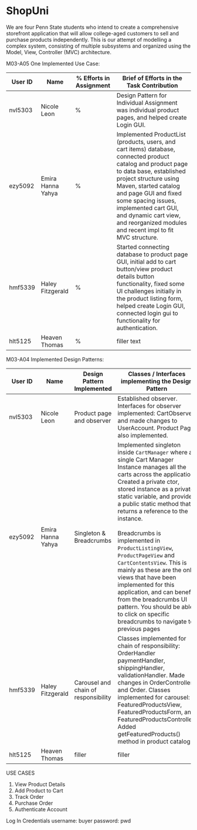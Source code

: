# ShopUni

We are four Penn State students who intend to create a comprehensive storefront application that will allow college-aged customers to sell and purchase products independently. This is our attempt of modelling a complex system, consisting of multiple subsystems and organized using the Model, View, Controller (MVC) architecture.


M03-A05 One Implemented Use Case: 

| User ID | Name              | % Efforts in Assignment | Brief of Efforts in the Task Contribution                                                                                                                                                                                                                                                                                                      |
|---------|-------------------|-------------------------|------------------------------------------------------------------------------------------------------------------------------------------------------------------------------------------------------------------------------------------------------------------------------------------------------------------------------------------------|
| nvl5303 | Nicole Leon       | %                       | Design Pattern for Individual Assignment was individual product pages, and helped create Login GUI.                                                                                                                                                                                                                                            |
| ezy5092 | Emira Hanna Yahya | %                       | Implemented ProductList (products, users, and cart items) database, connected product catalog and product page to data base, established project structure using Maven, started catalog and page GUI and fixed some spacing issues, implemented cart GUI, and dynamic cart view, and reorganized modules and recent impl to fit MVC structure. |
| hmf5339 | Haley Fitzgerald  | %                       | Started connecting database to product page GUI, initial add to cart button/view product details button functionality, fixed some UI challenges initially in the product listing form, helped create Login GUI, connected login gui to functionality for authentication.                                                                       |
| hlt5125 | Heaven Thomas     | %                       | filler text                                                                                                                                                                                                                                                                                                                                    |

M03-A04 Implemented Design Patterns:

| User ID | Name              | Design Pattern Implemented           | Classes / Interfaces implementing the Design Pattern                                                                                                                                                                                                                                                                                                                                                                                                                                                                                                                                                                                                                  |
|---------|-------------------|--------------------------------------|-----------------------------------------------------------------------------------------------------------------------------------------------------------------------------------------------------------------------------------------------------------------------------------------------------------------------------------------------------------------------------------------------------------------------------------------------------------------------------------------------------------------------------------------------------------------------------------------------------------------------------------------------------------------------|
| nvl5303 | Nicole Leon       | Product page and observer            | Established observer. Interfaces for observer implemented: CartObserver, and made changes to UserAccount. Product Page  also implemented.                                                                                                                                                                                                                                                                                                                                                                                                                                                                                                                             |
| ezy5092 | Emira Hanna Yahya | Singleton & Breadcrumbs              | Implemented singleton inside <code>CartManager</code> where a single Cart Manager Instance manages all the carts across the application. Created a private ctor, stored instance as a private static variable, and provided a public static method that returns a reference to the instance. <br/> <br/>Breadcrumbs is implemented in <code>ProductListingView</code>, <code>ProductPageView</code> and <code>CartContentsView</code>. This is mainly as these are the only views that have been implemented for this application, and can benefit from the breadcrumbs UI pattern. You should be able to click on specific breadcrumbs to navigate to previous pages |
| hmf5339 | Haley Fitzgerald  | Carousel and chain of responsibility | Classes implemented for chain of responsibility: OrderHandler paymentHandler, shippingHandler, validationHandler. Made changes in OrderController and Order. Classes implemented for carousel: FeaturedProductsView, FeaturedProductsForm, and FeaturedProductsController. Added getFeaturedProducts() method in product catalog.                                                                                                                                                                                                                                                                                                                                     |
| hlt5125 | Heaven Thomas     | filler                               | filler                                                                                                                                                                                                                                                                                                                                                                                                                                                                                                                                                                                                                                                                |

USE CASES
1. View Product Details
2. Add Product to Cart
3. Track Order
4. Purchase Order
5. Authenticate Account

Log In Credentials
username: buyer
password: pwd
